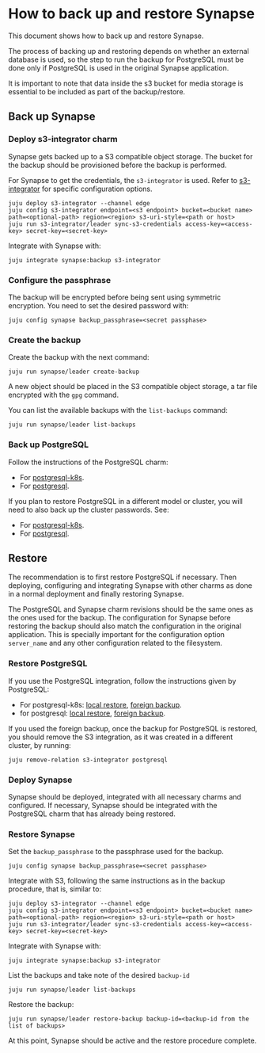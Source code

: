 # How to back up and restore Synapse

This document shows how to back up and restore Synapse.

The process of backing up and restoring depends on whether an external database
is used, so the step to run the backup for PostgreSQL must be done only if PostgreSQL
is used in the original Synapse application.

It is important to note that data inside the s3 bucket for media storage is essential
to be included as part of the backup/restore. 

## Back up Synapse

### Deploy s3-integrator charm

Synapse gets backed up to a S3 compatible object storage. The bucket for the backup should be provisioned before the backup is performed.

For Synapse to get the credentials, the `s3-integrator` is used. Refer to [s3-integrator](https://charmhub.io/s3-integrator/) for specific configuration options. 

```
juju deploy s3-integrator --channel edge
juju config s3-integrator endpoint=<s3 endpoint> bucket=<bucket name> path=<optional-path> region=<region> s3-uri-style=<path or host>
juju run s3-integrator/leader sync-s3-credentials access-key=<access-key> secret-key=<secret-key>
```

Integrate with Synapse with:

`juju integrate synapse:backup s3-integrator`

### Configure the passphrase

The backup will be encrypted before being sent using symmetric encryption. You need
to set the desired password with:
```
juju config synapse backup_passphrase=<secret passphase>
```

### Create the backup

Create the backup with the next command:
```
juju run synapse/leader create-backup
```

A new object should be placed in the S3 compatible object storage, a tar file encrypted with the `gpg` command.


You can list the available backups with the `list-backups` command:
```
juju run synapse/leader list-backups
```

### Back up PostgreSQL

Follow the instructions of the PostgreSQL charm:
 - For [postgresql-k8s](https://charmhub.io/postgresql-k8s/docs/h-create-backup).
 - For [postgresql](https://charmhub.io/postgresql/docs/h-create-backup).

If you plan to restore PostgreSQL in a different model or cluster, you will need
to also back up the cluster passwords. See:
 - For [postgresql-k8s](https://charmhub.io/postgresql-k8s/docs/h-migrate-cluster).
 - For [postgresql](https://charmhub.io/postgresql/docs/h-migrate-cluster).

## Restore

The recommendation is to first restore PostgreSQL if necessary. Then deploying,
configuring and integrating Synapse with other charms as done in a normal deployment
and finally restoring Synapse. 

The PostgreSQL and Synapse charm revisions should be the same ones as the ones used
for the backup. The configuration for Synapse before restoring the backup should also
match the configuration in the original application. This is specially important for 
the configuration option `server_name` and any other configuration related to the filesystem.

### Restore PostgreSQL

If you use the PostgreSQL integration, follow the instructions given by PostgreSQL:
 - For postgresql-k8s: [local restore](https://charmhub.io/postgresql/docs/h-restore-backup), [foreign backup](https://charmhub.io/postgresql/docs/h-migrate-cluster).
 - for postgresql: [local restore](https://charmhub.io/postgresql/docs/h-restore-backup), [foreign backup](https://charmhub.io/postgresql/docs/h-migrate-cluster).

If you used the foreign backup, once the backup for PostgreSQL is restored, you should remove the S3 integration,
as it was created in a different cluster, by running:

```
juju remove-relation s3-integrator postgresql
```

### Deploy Synapse

Synapse should be deployed, integrated with all necessary charms and configured. If necessary, Synapse should be integrated with the PostgreSQL charm that
has already being restored.

### Restore Synapse


Set the `backup_passphrase` to the passphrase used for the backup.
```
juju config synapse backup_passphrase=<secret passphase>
```

Integrate with S3, following the same instructions as in the backup procedure, that is, similar to:

```
juju deploy s3-integrator --channel edge
juju config s3-integrator endpoint=<s3 endpoint> bucket=<bucket name> path=<optional-path> region=<region> s3-uri-style=<path or host>
juju run s3-integrator/leader sync-s3-credentials access-key=<access-key> secret-key=<secret-key>
```

Integrate with Synapse with:

`juju integrate synapse:backup s3-integrator`

List the backups and take note of the desired `backup-id`
```
juju run synapse/leader list-backups
```

Restore the backup:
```
juju run synapse/leader restore-backup backup-id=<backup-id from the list of backups>
```

At this point, Synapse should be active and the restore procedure complete.